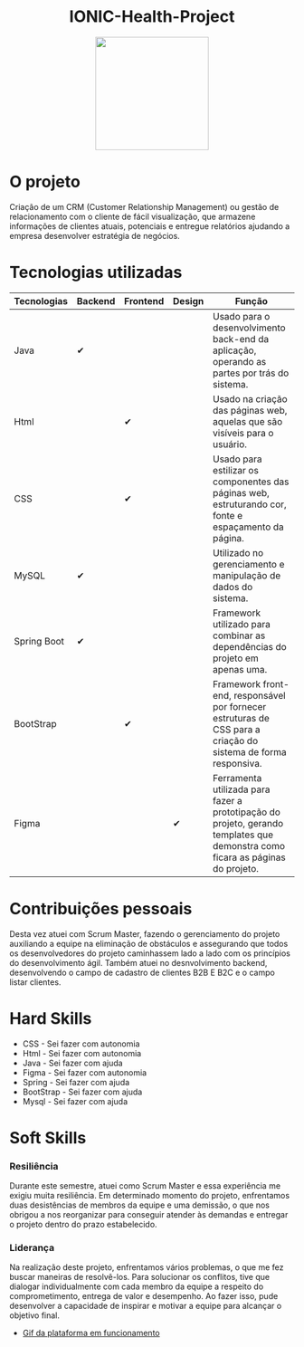 <h1 align="center"> IONIC-Health-Project </h1>
<div align="center">
<img src="https://raw.githubusercontent.com/cpusfatec/cpusfatec/main/Imagens%20e%20Arquivos%20do%20Projeto/LOGO-01.png" width="200px"/>
</div>

# O projeto 

  <p> Criação de um CRM (Customer Relationship Management) ou gestão de relacionamento com o cliente de fácil visualização, que armazene informações de clientes atuais, potenciais e entregue relatórios ajudando a empresa desenvolver estratégia de negócios. </p>
  
# Tecnologias utilizadas
| Tecnologias  | Backend | Frontend | Design | Função |
| ------------- | ------------- | ------------- | -------------- | ------------- |
| Java  | ✔  |   |   | Usado para o desenvolvimento back-end da aplicação, operando as partes por trás do sistema.|
| Html  |   |  ✔ |   | Usado na criação das páginas web, aquelas que são visíveis para o usuário.|
| CSS  |  |  ✔ |   | Usado para estilizar os componentes das páginas web, estruturando cor, fonte e espaçamento da página.|
| MySQL  |  ✔  |  |   | Utilizado no gerenciamento e manipulação de dados do sistema.|
| Spring Boot  |  ✔  |  |   | Framework utilizado para combinar as dependências do projeto em apenas uma.|
| BootStrap  |   | ✔ |  | Framework front-end, responsável por fornecer estruturas de CSS para a criação do sistema de forma responsiva. |
| Figma  |   |  | ✔  | Ferramenta utilizada para fazer a prototipação do projeto, gerando templates que demonstra como ficara as páginas do projeto.|

# Contribuições pessoais
<p> Desta vez atuei com Scrum Master, fazendo o gerenciamento do projeto auxiliando a equipe na eliminação de obstáculos e assegurando que todos os desenvolvedores do projeto caminhassem lado a lado com os princípios do desenvolvimento ágil. Também atuei no desnvolvimento backend, desenvolvendo o campo de cadastro de clientes B2B E B2C e o campo listar clientes. </p>

# Hard Skills
* CSS - Sei fazer com autonomia
* Html - Sei fazer com autonomia
* Java - Sei fazer com ajuda
* Figma - Sei fazer com autonomia
* Spring - Sei fazer com ajuda
* BootStrap - Sei fazer com ajuda
* Mysql - Sei fazer com ajuda

# Soft Skills
### Resiliência
<p> Durante este semestre, atuei como Scrum Master e essa experiência me exigiu muita resiliência. Em determinado momento do projeto, enfrentamos duas desistências de membros da equipe e uma demissão, o que nos obrigou a nos reorganizar para conseguir atender às demandas e entregar o projeto dentro do prazo estabelecido.  </P>

### Liderança
<p> Na realização deste projeto, enfrentamos vários problemas, o que me fez buscar maneiras de resolvê-los. Para solucionar os conflitos, tive que dialogar individualmente com cada membro da equipe a respeito do comprometimento, entrega de valor e desempenho. Ao fazer isso, pude desenvolver a capacidade de inspirar e motivar a equipe para alcançar o objetivo final. </p>


* [Gif da plataforma em funcionamento](https://github.com/cpusfatec/IONIC-Health-Project/blob/main/Imagens/gerente.gif) 

